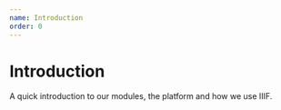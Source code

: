 ```yaml
---
name: Introduction
order: 0
---
```

# Introduction
A quick introduction to our modules, the platform and how we use IIIF.